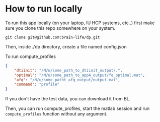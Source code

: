 
# How to run locally

To run this app locally (on your laptop, IU HCP systems, etc..) first make sure you clone this repo somewhere on your system.

```
git clone git@github.com:brain-life/dp.git
```

Then, inside ./dp directory, create a file named config.json

To run compute_profiles


```json
{
    "dtiinit": "/N/u/some_path_to_dtiinit_output/.",
    "optimal": "/N/u/some_path_to_appA_output/fe_optimal.mat",
    "afq": "/N/u/some_patht_afq_output/output.mat",
    "command": "profile"
}

```

If you don't have the test data, you can download it from BL.

Then, you can run compute_profiles, start the matlab session and run `compute_profiles` function without any argument.


